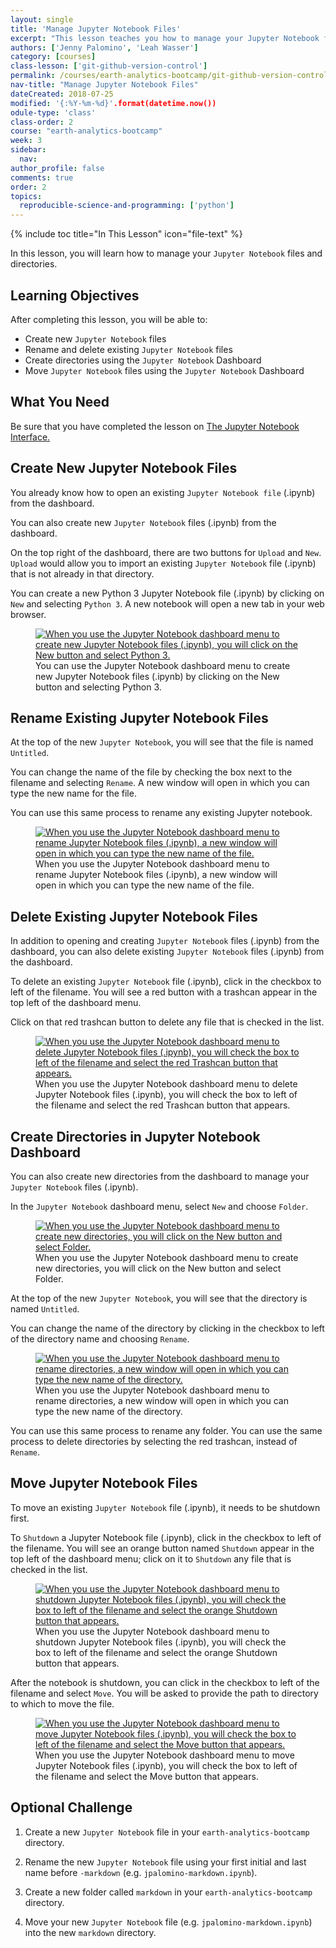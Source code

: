```yaml
---
layout: single
title: 'Manage Jupyter Notebook Files'
excerpt: "This lesson teaches you how to manage your Jupyter Notebook files and directories."
authors: ['Jenny Palomino', 'Leah Wasser']
category: [courses]
class-lesson: ['git-github-version-control']
permalink: /courses/earth-analytics-bootcamp/git-github-version-control/manage-jupyter-notebooks/
nav-title: "Manage Jupyter Notebook Files"
dateCreated: 2018-07-25
modified: '{:%Y-%m-%d}'.format(datetime.now())
odule-type: 'class'
class-order: 2
course: "earth-analytics-bootcamp"
week: 3
sidebar:
  nav:
author_profile: false
comments: true
order: 2
topics:
  reproducible-science-and-programming: ['python']
---
```

{% include toc title="In This Lesson" icon="file-text" %}

In this lesson, you will learn how to manage your `Jupyter Notebook` files and directories.

<div class='notice--success' markdown="1">

## <i class="fa fa-graduation-cap" aria-hidden="true"></i> Learning Objectives

After completing this lesson, you will be able to:

* Create new `Jupyter Notebook` files
* Rename and delete existing `Jupyter Notebook` files
* Create directories using the `Jupyter Notebook` Dashboard
* Move `Jupyter Notebook` files using the `Jupyter Notebook` Dashboard


## <i class="fa fa-check-square-o fa-2" aria-hidden="true"></i> What You Need

Be sure that you have completed the lesson on <a href="{{ site.url }}/courses/earth-analytics-bootcamp/get-started-with-open-science/jupyter-notebook-interface/">The Jupyter Notebook Interface.</a>

</div>

## Create New Jupyter Notebook Files

You already know how to open an existing `Jupyter Notebook file` (.ipynb) from the dashboard. 

You can also create new `Jupyter Notebook` files (.ipynb) from the dashboard.

On the top right of the dashboard, there are two buttons for `Upload` and `New`. `Upload` would allow you to import an existing `Jupyter Notebook` file (.ipynb) that is not already in that directory.

You can create a new Python 3 Jupyter Notebook file (.ipynb) by clicking on `New` and selecting `Python 3`. A new notebook will open a new tab in your web browser. 

<figure>
 <a href="{{ site.url }}/images/courses/earth-analytics/bootcamp/jupyter-interface/create-notebook.png">
 <img src="{{ site.url }}/images/courses/earth-analytics/bootcamp/jupyter-interface/create-notebook.png" alt="When you use the Jupyter Notebook dashboard menu to create new Jupyter Notebook files (.ipynb), you will click on the New button and select Python 3."></a>
 <figcaption> You can use the Jupyter Notebook dashboard menu to create new Jupyter Notebook files (.ipynb) by clicking on the New button and selecting Python 3. 
 </figcaption>
</figure>

## Rename Existing Jupyter Notebook Files

At the top of the new `Jupyter Notebook`, you will see that the file is named `Untitled`. 

You can change the name of the file by checking the box next to the filename and selecting `Rename`. A new window will open in which you can type the new name for the file.

You can use this same process to rename any existing Jupyter notebook. 

<figure>
 <a href="{{ site.url }}/images/courses/earth-analytics/bootcamp/jupyter-interface/rename-existing-notebook.png">
 <img src="{{ site.url }}/images/courses/earth-analytics/bootcamp/jupyter-interface/rename-existing-notebook.png" alt="When you use the Jupyter Notebook dashboard menu to rename Jupyter Notebook files (.ipynb), a new window will open in which you can type the new name of the file."></a>
 <figcaption> When you use the Jupyter Notebook dashboard menu to rename Jupyter Notebook files (.ipynb), a new window will open in which you can type the new name of the file.
 </figcaption>
</figure>

## Delete Existing Jupyter Notebook Files

In addition to opening and creating `Jupyter Notebook` files (.ipynb) from the dashboard, you can also delete existing `Jupyter Notebook` files (.ipynb) from the dashboard. 

To delete an existing `Jupyter Notebook` file (.ipynb), click in the checkbox to left of the filename. You will see a red button with a trashcan appear in the top left of the dashboard menu. 

Click on that red trashcan button to delete any file that is checked in the list. 

<figure>
 <a href="{{ site.url }}/images/courses/earth-analytics/bootcamp/jupyter-interface/delete-existing-notebook.png">
 <img src="{{ site.url }}/images/courses/earth-analytics/bootcamp/jupyter-interface/delete-existing-notebook.png" alt="When you use the Jupyter Notebook dashboard menu to delete Jupyter Notebook files (.ipynb), you will check the box to left of the filename and select the red Trashcan button that appears."></a>
 <figcaption> When you use the Jupyter Notebook dashboard menu to delete Jupyter Notebook files (.ipynb), you will check the box to left of the filename and select the red Trashcan button that appears.
 </figcaption>
</figure>

## Create Directories in Jupyter Notebook Dashboard

You can also create new directories from the dashboard to manage your `Jupyter Notebook` files (.ipynb).

In the `Jupyter Notebook` dashboard menu, select `New` and choose `Folder`.

<figure>
 <a href="{{ site.url }}/images/courses/earth-analytics/bootcamp/jupyter-interface/create-folder.png">
 <img src="{{ site.url }}/images/courses/earth-analytics/bootcamp/jupyter-interface/create-folder.png" alt="When you use the Jupyter Notebook dashboard menu to create new directories, you will click on the New button and select Folder."></a>
 <figcaption> When you use the Jupyter Notebook dashboard menu to create new directories, you will click on the New button and select Folder.
 </figcaption>
</figure>

At the top of the new `Jupyter Notebook`, you will see that the directory is named `Untitled`. 

You can change the name of the directory by clicking in the checkbox to left of the directory name and choosing `Rename`. 

<figure>
 <a href="{{ site.url }}/images/courses/earth-analytics/bootcamp/jupyter-interface/rename-folder.png">
 <img src="{{ site.url }}/images/courses/earth-analytics/bootcamp/jupyter-interface/rename-folder.png" alt="When you use the Jupyter Notebook dashboard menu to rename directories, a new window will open in which you can type the new name of the directory."></a>
 <figcaption> When you use the Jupyter Notebook dashboard menu to rename directories, a new window will open in which you can type the new name of the directory.
 </figcaption>
</figure>

You can use this same process to rename any folder. You can use the same process to delete directories by selecting the red trashcan, instead of `Rename`. 


## Move Jupyter Notebook Files

To move an existing `Jupyter Notebook` file (.ipynb), it needs to be shutdown first. 

To `Shutdown` a Jupyter Notebook file (.ipynb), click in the checkbox to left of the filename. You will see an orange button named `Shutdown` appear in the top left of the dashboard menu; click on it to `Shutdown` any file that is checked in the list.

<figure>
 <a href="{{ site.url }}/images/courses/earth-analytics/bootcamp/jupyter-interface/shutdown-notebook.png">
 <img src="{{ site.url }}/images/courses/earth-analytics/bootcamp/jupyter-interface/shutdown-notebook.png" alt="When you use the Jupyter Notebook dashboard menu to shutdown Jupyter Notebook files (.ipynb), you will check the box to left of the filename and select the orange Shutdown button that appears."></a>
 <figcaption> When you use the Jupyter Notebook dashboard menu to shutdown Jupyter Notebook files (.ipynb), you will check the box to left of the filename and select the orange Shutdown button that appears.
 </figcaption>
</figure>

After the notebook is shutdown, you can click in the checkbox to left of the filename and select `Move`. You will be asked to provide the path to directory to which to move the file. 

<figure>
 <a href="{{ site.url }}/images/courses/earth-analytics/bootcamp/jupyter-interface/move-notebook.png">
 <img src="{{ site.url }}/images/courses/earth-analytics/bootcamp/jupyter-interface/move-notebook.png" alt="When you use the Jupyter Notebook dashboard menu to move Jupyter Notebook files (.ipynb), you will check the box to left of the filename and select the Move button that appears."></a>
 <figcaption> When you use the Jupyter Notebook dashboard menu to move Jupyter Notebook files (.ipynb), you will check the box to left of the filename and select the Move button that appears.
 </figcaption>
</figure>

<div class="notice--warning" markdown="1">

## <i class="fa fa-pencil-square-o" aria-hidden="true"></i> Optional Challenge 

1. Create a new `Jupyter Notebook` file in your `earth-analytics-bootcamp` directory. 

2. Rename the new `Jupyter Notebook` file using your first initial and last name before `-markdown` (e.g. `jpalomino-markdown.ipynb`). 

3. Create a new folder called `markdown` in your `earth-analytics-bootcamp` directory. 

4. Move your new `Jupyter Notebook` file (e.g. `jpalomino-markdown.ipynb`) into the new `markdown` directory. 

</div>
